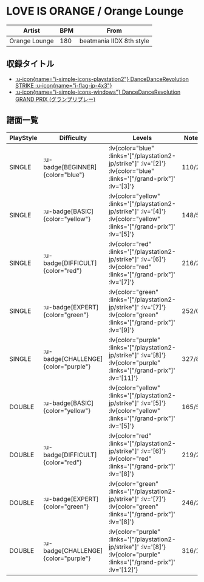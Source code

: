 # LOVE IS ORANGE / Orange Lounge

|Artist|BPM|From|
|------|---|----|
|Orange Lounge|180|beatmania IIDX 8th style|

## 収録タイトル

- [ :u-icon{name="i-simple-icons-playstation2"} DanceDanceRevolution STRIKE :u-icon{name="i-flag-jp-4x3"} ](/playstation2-jp/strike)
- [ :u-icon{name="i-simple-icons-windows"} DanceDanceRevolution GRAND PRIX (グランプリプレー)](/grand-prix)

## 譜面一覧

|PlayStyle|Difficulty|Levels|Notes|Movie|
|---------|----------|------|-----|-----|
|SINGLE| :u-badge[BEGINNER]{color="blue"} | :lv{color="blue" :links='["/playstation2-jp/strike"]' :lv='[2]'}  :lv{color="blue" :links='["/grand-prix"]' :lv='[3]'} |110/2||
|SINGLE| :u-badge[BASIC]{color="yellow"} | :lv{color="yellow" :links='["/playstation2-jp/strike"]' :lv='[4]'}  :lv{color="yellow" :links='["/grand-prix"]' :lv='[5]'} |148/5||
|SINGLE| :u-badge[DIFFICULT]{color="red"} | :lv{color="red" :links='["/playstation2-jp/strike"]' :lv='[6]'}  :lv{color="red" :links='["/grand-prix"]' :lv='[7]'} |216/26||
|SINGLE| :u-badge[EXPERT]{color="green"} | :lv{color="green" :links='["/playstation2-jp/strike"]' :lv='[7]'}  :lv{color="green" :links='["/grand-prix"]' :lv='[9]'} |252/0||
|SINGLE| :u-badge[CHALLENGE]{color="purple"} | :lv{color="purple" :links='["/playstation2-jp/strike"]' :lv='[8]'}  :lv{color="purple" :links='["/grand-prix"]' :lv='[11]'} |327/8||
|DOUBLE| :u-badge[BASIC]{color="yellow"} | :lv{color="yellow" :links='["/playstation2-jp/strike"]' :lv='[5]'}  :lv{color="yellow" :links='["/grand-prix"]' :lv='[5]'} |165/5||
|DOUBLE| :u-badge[DIFFICULT]{color="red"} | :lv{color="red" :links='["/playstation2-jp/strike"]' :lv='[6]'}  :lv{color="red" :links='["/grand-prix"]' :lv='[8]'} |219/27||
|DOUBLE| :u-badge[EXPERT]{color="green"} | :lv{color="green" :links='["/playstation2-jp/strike"]' :lv='[7]'}  :lv{color="green" :links='["/grand-prix"]' :lv='[8]'} |246/2||
|DOUBLE| :u-badge[CHALLENGE]{color="purple"} | :lv{color="purple" :links='["/playstation2-jp/strike"]' :lv='[8]'}  :lv{color="purple" :links='["/grand-prix"]' :lv='[12]'} |316/11||
